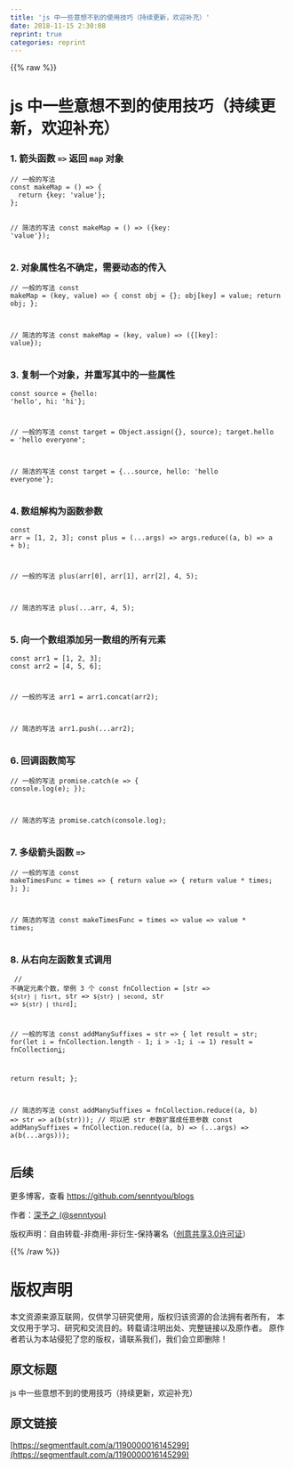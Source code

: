 ```yaml
---
title: 'js 中一些意想不到的使用技巧（持续更新，欢迎补充）' 
date: 2018-11-15 2:30:08
reprint: true
categories: reprint
---
```


{{% raw %}}
<h1>js &#x4E2D;&#x4E00;&#x4E9B;&#x610F;&#x60F3;&#x4E0D;&#x5230;&#x7684;&#x4F7F;&#x7528;&#x6280;&#x5DE7;&#xFF08;&#x6301;&#x7EED;&#x66F4;&#x65B0;&#xFF0C;&#x6B22;&#x8FCE;&#x8865;&#x5145;&#xFF09;</h1><h3>1. &#x7BAD;&#x5934;&#x51FD;&#x6570; <code>=&gt;</code> &#x8FD4;&#x56DE; <code>map</code> &#x5BF9;&#x8C61;</h3><pre><code>// &#x4E00;&#x822C;&#x7684;&#x5199;&#x6CD5;
const makeMap = () =&gt; {
  return {key: &apos;value&apos;};
};

// &#x7B80;&#x6D01;&#x7684;&#x5199;&#x6CD5;
const makeMap = () =&gt; ({key: &apos;value&apos;});</code></pre><h3>2. &#x5BF9;&#x8C61;&#x5C5E;&#x6027;&#x540D;&#x4E0D;&#x786E;&#x5B9A;&#xFF0C;&#x9700;&#x8981;&#x52A8;&#x6001;&#x7684;&#x4F20;&#x5165;</h3><pre><code>// &#x4E00;&#x822C;&#x7684;&#x5199;&#x6CD5;
const makeMap = (key, value) =&gt; {
  const obj = {};
  obj[key] = value;
  return obj;
};

// &#x7B80;&#x6D01;&#x7684;&#x5199;&#x6CD5;
const makeMap = (key, value) =&gt; ({[key]: value});</code></pre><h3>3. &#x590D;&#x5236;&#x4E00;&#x4E2A;&#x5BF9;&#x8C61;&#xFF0C;&#x5E76;&#x91CD;&#x5199;&#x5176;&#x4E2D;&#x7684;&#x4E00;&#x4E9B;&#x5C5E;&#x6027;</h3><pre><code>const source = {hello: &apos;hello&apos;, hi: &apos;hi&apos;};

// &#x4E00;&#x822C;&#x7684;&#x5199;&#x6CD5;
const target = Object.assign({}, source);
target.hello = &apos;hello everyone&apos;;

// &#x7B80;&#x6D01;&#x7684;&#x5199;&#x6CD5;
const target = {...source, hello: &apos;hello everyone&apos;};</code></pre><h3>4. &#x6570;&#x7EC4;&#x89E3;&#x6784;&#x4E3A;&#x51FD;&#x6570;&#x53C2;&#x6570;</h3><pre><code>const arr = [1, 2, 3];
const plus = (...args) =&gt; args.reduce((a, b) =&gt; a + b);

// &#x4E00;&#x822C;&#x7684;&#x5199;&#x6CD5;
plus(arr[0], arr[1], arr[2], 4, 5);

// &#x7B80;&#x6D01;&#x7684;&#x5199;&#x6CD5;
plus(...arr, 4, 5);</code></pre><h3>5. &#x5411;&#x4E00;&#x4E2A;&#x6570;&#x7EC4;&#x6DFB;&#x52A0;&#x53E6;&#x4E00;&#x6570;&#x7EC4;&#x7684;&#x6240;&#x6709;&#x5143;&#x7D20;</h3><pre><code>const arr1 = [1, 2, 3];
const arr2 = [4, 5, 6];

// &#x4E00;&#x822C;&#x7684;&#x5199;&#x6CD5;
arr1 = arr1.concat(arr2);

// &#x7B80;&#x6D01;&#x7684;&#x5199;&#x6CD5;
arr1.push(...arr2);</code></pre><h3>6. &#x56DE;&#x8C03;&#x51FD;&#x6570;&#x7B80;&#x5199;</h3><pre><code>// &#x4E00;&#x822C;&#x7684;&#x5199;&#x6CD5;
promise.catch(e =&gt; {
  console.log(e);
});

// &#x7B80;&#x6D01;&#x7684;&#x5199;&#x6CD5;
promise.catch(console.log);</code></pre><h3>7. &#x591A;&#x7EA7;&#x7BAD;&#x5934;&#x51FD;&#x6570; <code>=&gt;</code></h3><pre><code>// &#x4E00;&#x822C;&#x7684;&#x5199;&#x6CD5;
const makeTimesFunc = times =&gt; {
  return value =&gt; {
    return value * times;
  };
};

// &#x7B80;&#x6D01;&#x7684;&#x5199;&#x6CD5;
const makeTimesFunc = times =&gt; value =&gt; value * times;</code></pre><h3>8. &#x4ECE;&#x53F3;&#x5411;&#x5DE6;&#x51FD;&#x6570;&#x590D;&#x5F0F;&#x8C03;&#x7528;</h3><pre><code> // &#x4E0D;&#x786E;&#x5B9A;&#x5143;&#x7D20;&#x4E2A;&#x6570;&#xFF0C;&#x4E3E;&#x4F8B; 3 &#x4E2A;
const fnCollection = [str =&gt; `${str} | fisrt`, str =&gt; `${str} | second`, str =&gt; `${str} | third`];

// &#x4E00;&#x822C;&#x7684;&#x5199;&#x6CD5;
const addManySuffixes = str =&gt; {
  let result = str;
  for(let i = fnCollection.length - 1; i &gt; -1; i -= 1) 
    result = fnCollection[i](result);
  
  return result; 
};

// &#x7B80;&#x6D01;&#x7684;&#x5199;&#x6CD5;
const addManySuffixes = fnCollection.reduce((a, b) =&gt; str =&gt; a(b(str)));
// &#x53EF;&#x4EE5;&#x628A; str &#x53C2;&#x6570;&#x6269;&#x5C55;&#x6210;&#x4EFB;&#x610F;&#x53C2;&#x6570;
const addManySuffixes = fnCollection.reduce((a, b) =&gt; (...args) =&gt; a(b(...args)));</code></pre><h2>&#x540E;&#x7EED;</h2><p>&#x66F4;&#x591A;&#x535A;&#x5BA2;&#xFF0C;&#x67E5;&#x770B; <a href="https://github.com/senntyou/blogs" rel="nofollow noreferrer">https://github.com/senntyou/blogs</a></p><p>&#x4F5C;&#x8005;&#xFF1A;<a href="https://github.com/senntyou" rel="nofollow noreferrer">&#x6DF1;&#x4E88;&#x4E4B; (@senntyou)</a></p><p>&#x7248;&#x6743;&#x58F0;&#x660E;&#xFF1A;&#x81EA;&#x7531;&#x8F6C;&#x8F7D;-&#x975E;&#x5546;&#x7528;-&#x975E;&#x884D;&#x751F;-&#x4FDD;&#x6301;&#x7F72;&#x540D;&#xFF08;<a href="https://creativecommons.org/licenses/by-nc-nd/3.0/deed.zh" rel="nofollow noreferrer">&#x521B;&#x610F;&#x5171;&#x4EAB;3.0&#x8BB8;&#x53EF;&#x8BC1;</a>&#xFF09;</p>
{{% /raw %}}

# 版权声明
本文资源来源互联网，仅供学习研究使用，版权归该资源的合法拥有者所有，
本文仅用于学习、研究和交流目的。转载请注明出处、完整链接以及原作者。
原作者若认为本站侵犯了您的版权，请联系我们，我们会立即删除！

## 原文标题
js 中一些意想不到的使用技巧（持续更新，欢迎补充）

## 原文链接
[https://segmentfault.com/a/1190000016145299](https://segmentfault.com/a/1190000016145299)

